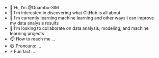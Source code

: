 - 👋 Hi, I’m @Ouambo-SIM
- 👀 I’m interested in discovering what GitHub is all about
- 🌱 I’m currently learning machine learning and other ways i can improve my data analysis results
- 💞️ I’m looking to collaborate on data analysis, modeling, and machine learning projects
- 📫 How to reach me ...
- 😄 Pronouns: ...
- ⚡ Fun fact: ...

<!---
Ouambo-SIM/Ouambo-SIM is a ✨ special ✨ repository because its `README.md` (this file) appears on your GitHub profile.
You can click the Preview link to take a look at your changes.
--->
